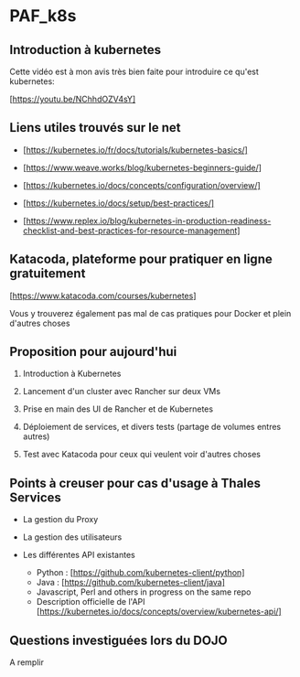 # PAF_k8s

## Introduction à kubernetes

Cette vidéo est à mon avis très bien faite pour introduire ce qu'est kubernetes:

[https://youtu.be/NChhdOZV4sY]

## Liens utiles trouvés sur le net

- [https://kubernetes.io/fr/docs/tutorials/kubernetes-basics/]

- [https://www.weave.works/blog/kubernetes-beginners-guide/]

- [https://kubernetes.io/docs/concepts/configuration/overview/]

- [https://kubernetes.io/docs/setup/best-practices/]

- [https://www.replex.io/blog/kubernetes-in-production-readiness-checklist-and-best-practices-for-resource-management]

## Katacoda, plateforme pour pratiquer en ligne gratuitement

[https://www.katacoda.com/courses/kubernetes]

Vous y trouverez également pas mal de cas pratiques pour Docker et plein d'autres choses

## Proposition pour aujourd'hui

1) Introduction à Kubernetes

2) Lancement d'un cluster avec Rancher sur deux VMs

3) Prise en main des UI de Rancher et de Kubernetes

4) Déploiement de services, et divers tests (partage de volumes entres autres)

5) Test avec Katacoda pour ceux qui veulent voir d'autres choses

## Points à creuser pour cas d'usage à Thales Services

- La gestion du Proxy

- La gestion des utilisateurs

- Les différentes API existantes

	* Python : [https://github.com/kubernetes-client/python]
	* Java : [https://github.com/kubernetes-client/java]
	* Javascript, Perl and others in progress on the same repo
	* Description officielle de l'API [https://kubernetes.io/docs/concepts/overview/kubernetes-api/]


## Questions investiguées lors du DOJO

A remplir

